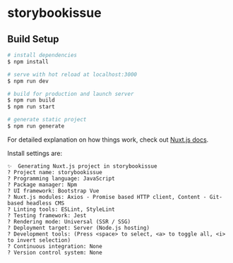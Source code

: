 # storybookissue

## Build Setup

```bash
# install dependencies
$ npm install

# serve with hot reload at localhost:3000
$ npm run dev

# build for production and launch server
$ npm run build
$ npm run start

# generate static project
$ npm run generate
```

For detailed explanation on how things work, check out [Nuxt.js docs](https://nuxtjs.org).


Install settings are:

```
✨  Generating Nuxt.js project in storybookissue
? Project name: storybookissue
? Programming language: JavaScript
? Package manager: Npm
? UI framework: Bootstrap Vue
? Nuxt.js modules: Axios - Promise based HTTP client, Content - Git-based headless CMS
? Linting tools: ESLint, StyleLint
? Testing framework: Jest
? Rendering mode: Universal (SSR / SSG)
? Deployment target: Server (Node.js hosting)
? Development tools: (Press <space> to select, <a> to toggle all, <i> to invert selection)
? Continuous integration: None
? Version control system: None
```

